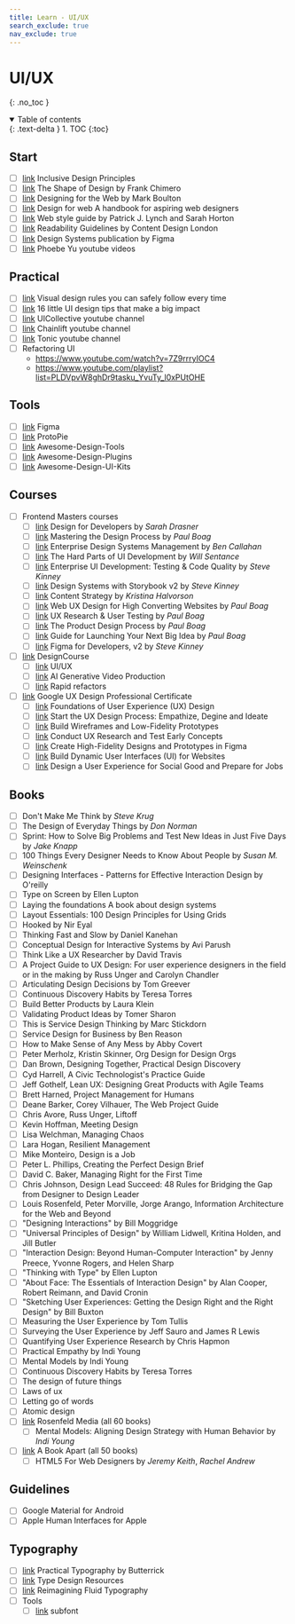 ```yaml
---
title: Learn - UI/UX
search_exclude: true
nav_exclude: true
---
```


<!-- prettier-ignore-start -->
# UI/UX
{: .no_toc }

<details open markdown="block">
  <summary>
    Table of contents
  </summary>
  {: .text-delta }
1. TOC
{:toc}
</details>

<!-- prettier-ignore-end -->

## Start

-   [ ] [link](https://inclusivedesignprinciples.info/) Inclusive Design Principles
-   [ ] [link](https://shapeofdesignbook.com/) The Shape of Design by Frank Chimero
-   [ ] [link](https://designingfortheweb.co.uk/) Designing for the Web by Mark Boulton
-   [ ] [link](https://designforweb.org/) Design for web A handbook for aspiring web designers
-   [ ] [link](https://webstyleguide.com/) Web style guide by Patrick J. Lynch and Sarah Horton
-   [ ] [link](https://readabilityguidelines.co.uk/) Readability Guidelines by Content Design London
-   [ ] [link](https://www.designsystems.com/) Design Systems publication by Figma
-   [ ] [link](https://www.youtube.com/@phoebeyutbt/videos) Phoebe Yu youtube videos

## Practical

-   [ ] [link](https://anthonyhobday.com/sideprojects/saferules/) Visual design rules you can safely follow every time
-   [ ] [link](https://www.adhamdannaway.com/blog/ui-design/ui-design-tips) 16 little UI design tips that make a big impact
-   [ ] [link](https://www.youtube.com/@UICollectiveDesign) UICollective youtube channel
-   [ ] [link](https://www.youtube.com/@chainliftwebdesign/videos) Chainlift youtube channel
-   [ ] [link](https://www.youtube.com/@wearestudiotonic/videos) Tonic youtube channel
-   [ ] Refactoring UI
    -   https://www.youtube.com/watch?v=7Z9rrryIOC4
    -   https://www.youtube.com/playlist?list=PLDVpvW8ghDr9tasku_YvuTy_l0xPUtOHE

## Tools

-   [ ] [link](https://www.figma.com/) Figma
-   [ ] [link](https://www.protopie.io/) ProtoPie
-   [ ] [link](https://github.com/goabstract/Awesome-Design-Tools) Awesome-Design-Tools
-   [ ] [link](https://github.com/goabstract/Awesome-Design-Tools/blob/master/Awesome-Design-Plugins.md) Awesome-Design-Plugins
-   [ ] [link](https://github.com/goabstract/Awesome-Design-Tools/blob/master/Awesome-Design-UI-Kits.md) Awesome-Design-UI-Kits

## Courses

-   [ ] Frontend Masters courses
    -   [ ] [link](https://frontendmasters.com/courses/design-for-developers/) Design for Developers by _Sarah Drasner_
    -   [ ] [link](https://frontendmasters.com/courses/design-process/) Mastering the Design Process by _Paul Boag_
    -   [ ] [link](https://frontendmasters.com/courses/design-systems-management/) Enterprise Design Systems Management by _Ben Callahan_
    -   [ ] [link](https://frontendmasters.com/courses/hard-parts-ui-dev/) The Hard Parts of UI Development by _Will Sentance_
    -   [ ] [link](https://frontendmasters.com/courses/enterprise-ui-dev/) Enterprise UI Development: Testing & Code Quality by _Steve Kinney_
    -   [ ] [link](https://frontendmasters.com/courses/design-systems-v2/) Design Systems with Storybook v2 by _Steve Kinney_
    -   [ ] [link](https://frontendmasters.com/courses/content-strategy/) Content Strategy by _Kristina Halvorson_
    -   [ ] [link](https://frontendmasters.com/courses/ux-design-principles/) Web UX Design for High Converting Websites by _Paul Boag_
    -   [ ] [link](https://frontendmasters.com/courses/ux-testing/) UX Research & User Testing by _Paul Boag_
    -   [ ] [link](https://frontendmasters.com/courses/product-design/) The Product Design Process by _Paul Boag_
    -   [ ] [link](https://frontendmasters.com/courses/product-launch/) Guide for Launching Your Next Big Idea by _Paul Boag_
    -   [ ] [link](https://frontendmasters.com/courses/figma-v2/) Figma for Developers, v2 by _Steve Kinney_
-   [ ] [link](https://designcourse.com/app/course) DesignCourse
    -   [ ] [link](https://designcourse.com/app/course/uiux-bootcamp) UI/UX
    -   [ ] [link](https://designcourse.com/app/course/ai-generative-video-production) AI Generative Video Production
    -   [ ] [link](https://designcourse.com/app/course/rapid-refactors) Rapid refactors
-   [ ] [link](https://www.coursera.org/professional-certificates/google-ux-design) Google UX Design Professional Certificate
    -   [ ] [link](https://www.coursera.org/learn/foundations-user-experience-design?specialization=google-ux-design) Foundations of User Experience (UX) Design
    -   [ ] [link](https://www.coursera.org/learn/start-ux-design-process?specialization=google-ux-design) Start the UX Design Process: Empathize, Degine and Ideate
    -   [ ] [link](https://www.coursera.org/learn/wireframes-low-fidelity-prototypes?specialization=google-ux-design) Build Wireframes and Low-Fidelity Prototypes
    -   [ ] [link](https://www.coursera.org/learn/conduct-ux-research?specialization=google-ux-design) Conduct UX Research and Test Early Concepts
    -   [ ] [link](https://www.coursera.org/learn/high-fidelity-designs-prototype?specialization=google-ux-design) Create High-Fidelity Designs and Prototypes in Figma
    -   [ ] [link](https://www.coursera.org/learn/responsive-web-design-adobe-xd?specialization=google-ux-design) Build Dynamic User Interfaces (UI) for Websites
    -   [ ] [link](https://www.coursera.org/learn/ux-design-jobs?specialization=google-ux-design) Design a User Experience for Social Good and Prepare for Jobs

## Books

-   [ ] Don't Make Me Think by _Steve Krug_
-   [ ] The Design of Everyday Things by _Don Norman_
-   [ ] Sprint: How to Solve Big Problems and Test New Ideas in Just Five Days by _Jake Knapp_
-   [ ] 100 Things Every Designer Needs to Know About People by _Susan M. Weinschenk_
-   [ ] Designing Interfaces - Patterns for Effective Interaction Design by O'reilly
-   [ ] Type on Screen by Ellen Lupton
-   [ ] Laying the foundations A book about design systems
-   [ ] Layout Essentials: 100 Design Principles for Using Grids
-   [ ] Hooked by Nir Eyal
-   [ ] Thinking Fast and Slow by Daniel Kanehan
-   [ ] Conceptual Design for Interactive Systems by Avi Parush
-   [ ] Think Like a UX Researcher by David Travis
-   [ ] A Project Guide to UX Design: For user experience designers in the field or in the making by Russ Unger and Carolyn Chandler
-   [ ] Articulating Design Decisions by Tom Greever
-   [ ] Continuous Discovery Habits by Teresa Torres
-   [ ] Build Better Products by Laura Klein
-   [ ] Validating Product Ideas by Tomer Sharon
-   [ ] This is Service Design Thinking by Marc Stickdorn
-   [ ] Service Design for Business by Ben Reason
-   [ ] How to Make Sense of Any Mess by Abby Covert
-   [ ] Peter Merholz, Kristin Skinner, Org Design for Design Orgs
-   [ ] Dan Brown, Designing Together, Practical Design Discovery
-   [ ] Cyd Harrell, A Civic Technologist's Practice Guide
-   [ ] Jeff Gothelf, Lean UX: Designing Great Products with Agile Teams
-   [ ] Brett Harned, Project Management for Humans
-   [ ] Deane Barker, Corey Vilhauer, The Web Project Guide
-   [ ] Chris Avore, Russ Unger, Liftoff
-   [ ] Kevin Hoffman, Meeting Design
-   [ ] Lisa Welchman, Managing Chaos
-   [ ] Lara Hogan, Resilient Management
-   [ ] Mike Monteiro, Design is a Job
-   [ ] Peter L. Phillips, Creating the Perfect Design Brief
-   [ ] David C. Baker, Managing Right for the First Time
-   [ ] Chris Johnson, Design Lead Succeed: 48 Rules for Bridging the Gap from Designer to Design Leader
-   [ ] Louis Rosenfeld, Peter Morville, Jorge Arango, Information Architecture for the Web and Beyond
-   [ ] "Designing Interactions" by Bill Moggridge
-   [ ] "Universal Principles of Design" by William Lidwell, Kritina Holden, and Jill Butler
-   [ ] "Interaction Design: Beyond Human-Computer Interaction" by Jenny Preece, Yvonne Rogers, and Helen Sharp
-   [ ] "Thinking with Type" by Ellen Lupton
-   [ ] "About Face: The Essentials of Interaction Design" by Alan Cooper, Robert Reimann, and David Cronin
-   [ ] "Sketching User Experiences: Getting the Design Right and the Right Design" by Bill Buxton
-   [ ] Measuring the User Experience by Tom Tullis
-   [ ] Surveying the User Experience by Jeff Sauro and James R Lewis
-   [ ] Quantifying User Experience Research by Chris Hapmon
-   [ ] Practical Empathy by Indi Young
-   [ ] Mental Models by Indi Young
-   [ ] Continuous Discovery Habits by Teresa Torres
-   [ ] The design of future things
-   [ ] Laws of ux
-   [ ] Letting go of words
-   [ ] Atomic design
-   [ ] [link](https://rosenfeldmedia.com/books/?format=paperback) Rosenfeld Media (all 60 books)
    -   [ ] Mental Models: Aligning Design Strategy with Human Behavior by _Indi Young_
-   [ ] [link](https://abookapart.com/collections/books) A Book Apart (all 50 books)
    -   [ ] HTML5 For Web Designers by _Jeremy Keith_, _Rachel Andrew_

## Guidelines

-   [ ] Google Material for Android
-   [ ] Apple Human Interfaces for Apple

## Typography

-   [ ] [link](https://practicaltypography.com/) Practical Typography by Butterrick
-   [ ] [link](https://typedesignresources.com/) Type Design Resources
-   [ ] [link](https://www.oddbird.net/2025/02/12/fluid-type/?ck_subscriber_id=2308324911) Reimagining Fluid Typography
-   [ ] Tools
    -   [ ] [link](https://github.com/Munter/subfont?tab=readme-ov-file) subfont
